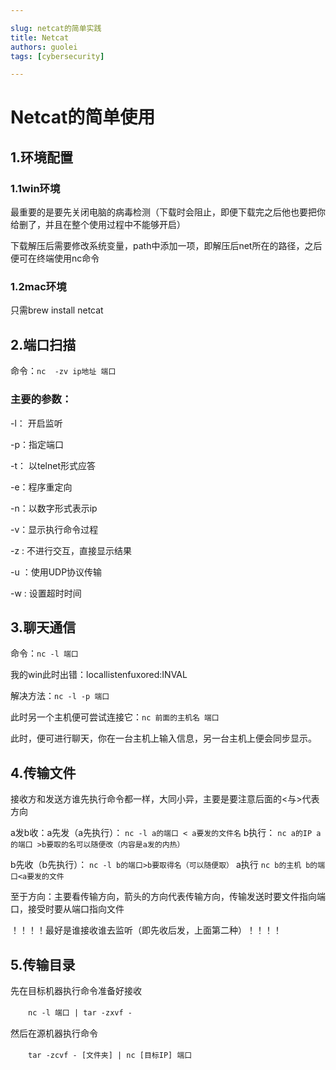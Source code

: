 ```yaml
--- 

slug: netcat的简单实践 
title: Netcat 
authors: guolei 
tags: [cybersecurity] 

--- 
```

# Netcat的简单使用 

## 1.环境配置
### 1.1win环境
最重要的是要先关闭电脑的病毒检测（下载时会阻止，即便下载完之后他也要把你给删了，并且在整个使用过程中不能够开启）

下载解压后需要修改系统变量，path中添加一项，即解压后net所在的路径，之后便可在终端使用nc命令
### 1.2mac环境

只需brew install netcat

## 2.端口扫描 
命令：`nc  -zv ip地址 端口`

### 主要的参数：

-l： 开启监听

-p：指定端口

-t： 以telnet形式应答

-e：程序重定向

-n：以数字形式表示ip

-v：显示执行命令过程

-z : 不进行交互，直接显示结果

-u ：使用UDP协议传输

-w : 设置超时时间




## 3.聊天通信
命令：`nc -l 端口`

我的win此时出错：locallistenfuxored:INVAL

解决方法：`nc -l -p 端口`

此时另一个主机便可尝试连接它：`nc 前面的主机名 端口`

此时，便可进行聊天，你在一台主机上输入信息，另一台主机上便会同步显示。


## 4.传输文件
接收方和发送方谁先执行命令都一样，大同小异，主要是要注意后面的<与>代表方向

a发b收：a先发（a先执行）：
`nc -l a的端口 < a要发的文件名`
b执行：
`nc a的IP a的端口 >b要取的名可以随便改（内容是a发的内热）`

b先收（b先执行）：
`nc -l b的端口>b要取得名（可以随便取）`
a执行
`nc b的主机 b的端口<a要发的文件`

至于方向：主要看传输方向，箭头的方向代表传输方向，传输发送时要文件指向端口，接受时要从端口指向文件


！！！！最好是谁接收谁去监听（即先收后发，上面第二种）！！！！

## 5.传输目录

先在目标机器执行命令准备好接收

　　`nc -l 端口 | tar -zxvf -`

然后在源机器执行命令

　　`tar -zcvf - [文件夹] | nc [目标IP] 端口`
